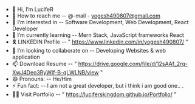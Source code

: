 - 👋 Hi, I’m LucifeR
- 📩 How to reach me -- @-mail  - yogesh490807@gmail.com
- 👀 I’m interested in --  Software Development, Web Development, React Developer
- 🌱 I’m currently learning -- Mern Stack, JavaScript frameworks React
- 🎗️ LINKEDIN Profile -- " https://www.linkedin.com/in/yogesh490807/ "
- 💞️ I’m looking to collaborate on -- Developing Websites & web application
- 📫 Download Resume -- " https://drive.google.com/file/d/12sAAf_2rq-XwJ4Deo3RyWIf-B-qLWLNB/view "
- 😄 Pronouns: -- He/Him
- ⚡ Fun fact: -- I am not a great developer, but i think i am good one.. .
- 👨‍💻 Visit Portfolio -- " https://luciferskingdom.github.io/Portfolio/ "

<!---
LucifeRsKingdoM/LucifeRsKingdoM is a ✨ special ✨ repository because its `README.md` (this file) appears on your GitHub profile.
You can click the Preview link to take a look at your changes.
--->
